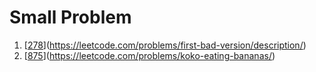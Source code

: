 # Small Problem
1. [[278](https://github.com/NguyenDaiSon/practice-python/blob/main/small_problems/278.py)](https://leetcode.com/problems/first-bad-version/description/)
2. [[875](https://github.com/NguyenDaiSon/practice-python/blob/main/small_problems/875.py)](https://leetcode.com/problems/koko-eating-bananas/)
